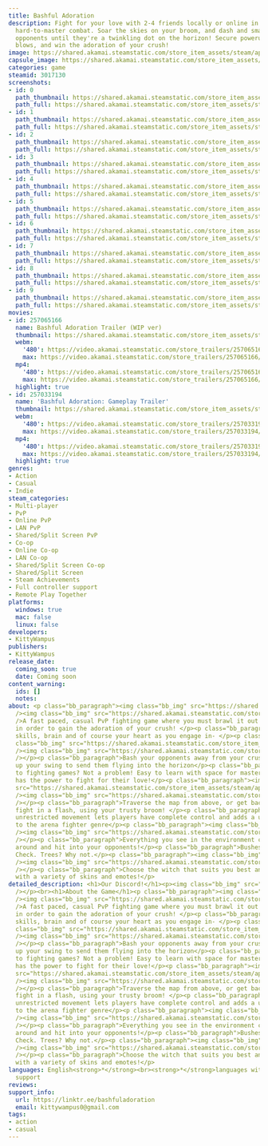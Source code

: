 ```yaml
---
title: Bashful Adoration
description: Fight for your love with 2-4 friends locally or online in easy-to-learn,
  hard-to-master combat. Soar the skies on your broom, and dash and smash props and
  opponents until they're a twinkling dot on the horizon! Secure powerups, land devastating
  blows, and win the adoration of your crush!
image: https://shared.akamai.steamstatic.com/store_item_assets/steam/apps/3017130/header.jpg?t=1729590649
capsule_image: https://shared.akamai.steamstatic.com/store_item_assets/steam/apps/3017130/e8138e5edabfcc1e7d642b55a3f2565fe5cfbbed/capsule_231x87.jpg?t=1729590649
categories: game
steamid: 3017130
screenshots:
- id: 0
  path_thumbnail: https://shared.akamai.steamstatic.com/store_item_assets/steam/apps/3017130/ss_7a998fd0ee429f6563cc9b2f62c0de54997025be.600x338.jpg?t=1729590649
  path_full: https://shared.akamai.steamstatic.com/store_item_assets/steam/apps/3017130/ss_7a998fd0ee429f6563cc9b2f62c0de54997025be.1920x1080.jpg?t=1729590649
- id: 1
  path_thumbnail: https://shared.akamai.steamstatic.com/store_item_assets/steam/apps/3017130/ss_af561cd991705b43e4fd885ef117a8fd7e580a9f.600x338.jpg?t=1729590649
  path_full: https://shared.akamai.steamstatic.com/store_item_assets/steam/apps/3017130/ss_af561cd991705b43e4fd885ef117a8fd7e580a9f.1920x1080.jpg?t=1729590649
- id: 2
  path_thumbnail: https://shared.akamai.steamstatic.com/store_item_assets/steam/apps/3017130/ss_425f604fb149a26be0f74b31ea0a6393a5ca2ecd.600x338.jpg?t=1729590649
  path_full: https://shared.akamai.steamstatic.com/store_item_assets/steam/apps/3017130/ss_425f604fb149a26be0f74b31ea0a6393a5ca2ecd.1920x1080.jpg?t=1729590649
- id: 3
  path_thumbnail: https://shared.akamai.steamstatic.com/store_item_assets/steam/apps/3017130/ss_8882facb969ba182c38690227310b48f4deb03fb.600x338.jpg?t=1729590649
  path_full: https://shared.akamai.steamstatic.com/store_item_assets/steam/apps/3017130/ss_8882facb969ba182c38690227310b48f4deb03fb.1920x1080.jpg?t=1729590649
- id: 4
  path_thumbnail: https://shared.akamai.steamstatic.com/store_item_assets/steam/apps/3017130/ss_35f3f69afbacd4081e72ceecb7a59b19d053f0b7.600x338.jpg?t=1729590649
  path_full: https://shared.akamai.steamstatic.com/store_item_assets/steam/apps/3017130/ss_35f3f69afbacd4081e72ceecb7a59b19d053f0b7.1920x1080.jpg?t=1729590649
- id: 5
  path_thumbnail: https://shared.akamai.steamstatic.com/store_item_assets/steam/apps/3017130/ss_a099e7eb296f25514700bb4308bb9eb4dca0f160.600x338.jpg?t=1729590649
  path_full: https://shared.akamai.steamstatic.com/store_item_assets/steam/apps/3017130/ss_a099e7eb296f25514700bb4308bb9eb4dca0f160.1920x1080.jpg?t=1729590649
- id: 6
  path_thumbnail: https://shared.akamai.steamstatic.com/store_item_assets/steam/apps/3017130/ss_2fe9d37d70197de074714b343f46996e51b17307.600x338.jpg?t=1729590649
  path_full: https://shared.akamai.steamstatic.com/store_item_assets/steam/apps/3017130/ss_2fe9d37d70197de074714b343f46996e51b17307.1920x1080.jpg?t=1729590649
- id: 7
  path_thumbnail: https://shared.akamai.steamstatic.com/store_item_assets/steam/apps/3017130/ss_abb2b4089545752e1f3bbc1ee3ebbec4156ce722.600x338.jpg?t=1729590649
  path_full: https://shared.akamai.steamstatic.com/store_item_assets/steam/apps/3017130/ss_abb2b4089545752e1f3bbc1ee3ebbec4156ce722.1920x1080.jpg?t=1729590649
- id: 8
  path_thumbnail: https://shared.akamai.steamstatic.com/store_item_assets/steam/apps/3017130/ss_0382752b34b290cfcae4f74046f2ee7cfdd25fd2.600x338.jpg?t=1729590649
  path_full: https://shared.akamai.steamstatic.com/store_item_assets/steam/apps/3017130/ss_0382752b34b290cfcae4f74046f2ee7cfdd25fd2.1920x1080.jpg?t=1729590649
- id: 9
  path_thumbnail: https://shared.akamai.steamstatic.com/store_item_assets/steam/apps/3017130/ss_3ce040b5d9cdc972275071e66187c68a5abeec43.600x338.jpg?t=1729590649
  path_full: https://shared.akamai.steamstatic.com/store_item_assets/steam/apps/3017130/ss_3ce040b5d9cdc972275071e66187c68a5abeec43.1920x1080.jpg?t=1729590649
movies:
- id: 257065166
  name: Bashful Adoration Trailer (WIP ver)
  thumbnail: https://shared.akamai.steamstatic.com/store_item_assets/steam/apps/257065166/1fb1a4f9b63bfb7b0053fb2d7d0270590f744fec/movie_600x337.jpg?t=1728953858
  webm:
    '480': https://video.akamai.steamstatic.com/store_trailers/257065166/movie480_vp9.webm?t=1728953858
    max: https://video.akamai.steamstatic.com/store_trailers/257065166/movie_max_vp9.webm?t=1728953858
  mp4:
    '480': https://video.akamai.steamstatic.com/store_trailers/257065166/movie480.mp4?t=1728953858
    max: https://video.akamai.steamstatic.com/store_trailers/257065166/movie_max.mp4?t=1728953858
  highlight: true
- id: 257033194
  name: 'Bashful Adoration: Gameplay Trailer'
  thumbnail: https://shared.akamai.steamstatic.com/store_item_assets/steam/apps/257033194/movie.293x165.jpg?t=1719459353
  webm:
    '480': https://video.akamai.steamstatic.com/store_trailers/257033194/movie480_vp9.webm?t=1719459353
    max: https://video.akamai.steamstatic.com/store_trailers/257033194/movie_max_vp9.webm?t=1719459353
  mp4:
    '480': https://video.akamai.steamstatic.com/store_trailers/257033194/movie480.mp4?t=1719459353
    max: https://video.akamai.steamstatic.com/store_trailers/257033194/movie_max.mp4?t=1719459353
  highlight: true
genres:
- Action
- Casual
- Indie
steam_categories:
- Multi-player
- PvP
- Online PvP
- LAN PvP
- Shared/Split Screen PvP
- Co-op
- Online Co-op
- LAN Co-op
- Shared/Split Screen Co-op
- Shared/Split Screen
- Steam Achievements
- Full controller support
- Remote Play Together
platforms:
  windows: true
  mac: false
  linux: false
developers:
- KittyWampus
publishers:
- KittyWampus
release_date:
  coming_soon: true
  date: Coming soon
content_warning:
  ids: []
  notes:
about: <p class="bb_paragraph"><img class="bb_img" src="https://shared.akamai.steamstatic.com/store_item_assets/steam/apps/3017130/extras/fightforlove.gif?t=1729590649"
  /><img class="bb_img" src="https://shared.akamai.steamstatic.com/store_item_assets/steam/apps/3017130/extras/newstandoff.gif?t=1729590649"
  />A fast paced, casual PvP fighting game where you must brawl it out with your rivals
  in order to gain the adoration of your crush! </p><p class="bb_paragraph">Use your
  skills, brain and of course your heart as you engage in- </p><p class="bb_paragraph"><img
  class="bb_img" src="https://shared.akamai.steamstatic.com/store_item_assets/steam/apps/3017130/extras/bombastic_combat.gif?t=1729590649"
  /><img class="bb_img" src="https://shared.akamai.steamstatic.com/store_item_assets/steam/apps/3017130/extras/gameplaydemo.gif?t=1729590649"
  /></p><p class="bb_paragraph">Bash your opponents away from your crush, and charge
  up your swing to send them flying into the horizon</p><p class="bb_paragraph">New
  to fighting games? Not a problem! Easy to learn with space for mastery, everyone
  has the power to fight for their love!</p><p class="bb_paragraph"><img class="bb_img"
  src="https://shared.akamai.steamstatic.com/store_item_assets/steam/apps/3017130/extras/SOARTHESKIES.gif?t=1729590649"
  /><img class="bb_img" src="https://shared.akamai.steamstatic.com/store_item_assets/steam/apps/3017130/extras/pvpflightgif.gif?t=1729590649"
  /></p><p class="bb_paragraph">Traverse the map from above, or get back into the
  fight in a flash, using your trusty broom! </p><p class="bb_paragraph">Free flowing,
  unrestricted movement lets players have complete control and adds a unique twist
  to the arena fighter genre</p><p class="bb_paragraph"><img class="bb_img" src="https://shared.akamai.steamstatic.com/store_item_assets/steam/apps/3017130/extras/hiteverything.gif?t=1729590649"
  /><img class="bb_img" src="https://shared.akamai.steamstatic.com/store_item_assets/steam/apps/3017130/extras/puntablessteam.gif?t=1729590649"
  /></p><p class="bb_paragraph">Everything you see in the environment can be smacked
  around and hit into your opponents!</p><p class="bb_paragraph">Bushes? Check. Pillars?
  Check. Trees? Why not.</p><p class="bb_paragraph"><img class="bb_img" src="https://shared.akamai.steamstatic.com/store_item_assets/steam/apps/3017130/extras/CHOOSEYOURWITCH.gif?t=1729590649"
  /><img class="bb_img" src="https://shared.akamai.steamstatic.com/store_item_assets/steam/apps/3017130/extras/choose.gif?t=1729590649"
  /></p><p class="bb_paragraph">Choose the witch that suits you best and express yourself
  with a variety of skins and emotes!</p>
detailed_description: <h1>Our Discord!</h1><p><img class="bb_img" src="https://shared.akamai.steamstatic.com/store_item_assets/steam/apps/3017130/extras/joindiscord.gif?t=1729590649"
  /></p><br><h1>About the Game</h1><p class="bb_paragraph"><img class="bb_img" src="https://shared.akamai.steamstatic.com/store_item_assets/steam/apps/3017130/extras/fightforlove.gif?t=1729590649"
  /><img class="bb_img" src="https://shared.akamai.steamstatic.com/store_item_assets/steam/apps/3017130/extras/newstandoff.gif?t=1729590649"
  />A fast paced, casual PvP fighting game where you must brawl it out with your rivals
  in order to gain the adoration of your crush! </p><p class="bb_paragraph">Use your
  skills, brain and of course your heart as you engage in- </p><p class="bb_paragraph"><img
  class="bb_img" src="https://shared.akamai.steamstatic.com/store_item_assets/steam/apps/3017130/extras/bombastic_combat.gif?t=1729590649"
  /><img class="bb_img" src="https://shared.akamai.steamstatic.com/store_item_assets/steam/apps/3017130/extras/gameplaydemo.gif?t=1729590649"
  /></p><p class="bb_paragraph">Bash your opponents away from your crush, and charge
  up your swing to send them flying into the horizon</p><p class="bb_paragraph">New
  to fighting games? Not a problem! Easy to learn with space for mastery, everyone
  has the power to fight for their love!</p><p class="bb_paragraph"><img class="bb_img"
  src="https://shared.akamai.steamstatic.com/store_item_assets/steam/apps/3017130/extras/SOARTHESKIES.gif?t=1729590649"
  /><img class="bb_img" src="https://shared.akamai.steamstatic.com/store_item_assets/steam/apps/3017130/extras/pvpflightgif.gif?t=1729590649"
  /></p><p class="bb_paragraph">Traverse the map from above, or get back into the
  fight in a flash, using your trusty broom! </p><p class="bb_paragraph">Free flowing,
  unrestricted movement lets players have complete control and adds a unique twist
  to the arena fighter genre</p><p class="bb_paragraph"><img class="bb_img" src="https://shared.akamai.steamstatic.com/store_item_assets/steam/apps/3017130/extras/hiteverything.gif?t=1729590649"
  /><img class="bb_img" src="https://shared.akamai.steamstatic.com/store_item_assets/steam/apps/3017130/extras/puntablessteam.gif?t=1729590649"
  /></p><p class="bb_paragraph">Everything you see in the environment can be smacked
  around and hit into your opponents!</p><p class="bb_paragraph">Bushes? Check. Pillars?
  Check. Trees? Why not.</p><p class="bb_paragraph"><img class="bb_img" src="https://shared.akamai.steamstatic.com/store_item_assets/steam/apps/3017130/extras/CHOOSEYOURWITCH.gif?t=1729590649"
  /><img class="bb_img" src="https://shared.akamai.steamstatic.com/store_item_assets/steam/apps/3017130/extras/choose.gif?t=1729590649"
  /></p><p class="bb_paragraph">Choose the witch that suits you best and express yourself
  with a variety of skins and emotes!</p>
languages: English<strong>*</strong><br><strong>*</strong>languages with full audio
  support
reviews:
support_info:
  url: https://linktr.ee/bashfuladoration
  email: kittywampus0@gmail.com
tags:
- action
- casual
---
```

